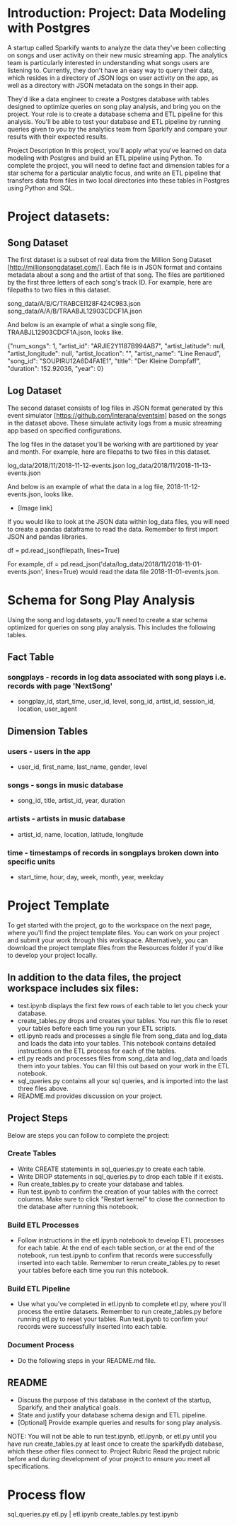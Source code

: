 # Introduction: Project: Data Modeling with Postgres
A startup called Sparkify wants to analyze the data they've been collecting on songs and user activity on their new music streaming app. The analytics team is particularly interested in understanding what songs users are listening to. Currently, they don't have an easy way to query their data, which resides in a directory of JSON logs on user activity on the app, as well as a directory with JSON metadata on the songs in their app.

They'd like a data engineer to create a Postgres database with tables designed to optimize queries on song play analysis, and bring you on the project. Your role is to create a database schema and ETL pipeline for this analysis. You'll be able to test your database and ETL pipeline by running queries given to you by the analytics team from Sparkify and compare your results with their expected results.

Project Description
In this project, you'll apply what you've learned on data modeling with Postgres and build an ETL pipeline using Python. To complete the project, you will need to define fact and dimension tables for a star schema for a particular analytic focus, and write an ETL pipeline that transfers data from files in two local directories into these tables in Postgres using Python and SQL.

# Project datasets: 
## Song Dataset
The first dataset is a subset of real data from the Million Song Dataset [http://millionsongdataset.com/]. Each file is in JSON format and contains metadata about a song and the artist of that song. The files are partitioned by the first three letters of each song's track ID. For example, here are filepaths to two files in this dataset.

song_data/A/B/C/TRABCEI128F424C983.json
song_data/A/A/B/TRAABJL12903CDCF1A.json

And below is an example of what a single song file, TRAABJL12903CDCF1A.json, looks like.

{"num_songs": 1, "artist_id": "ARJIE2Y1187B994AB7", "artist_latitude": null, "artist_longitude": null, "artist_location": "", "artist_name": "Line Renaud", "song_id": "SOUPIRU12A6D4FA1E1", "title": "Der Kleine Dompfaff", "duration": 152.92036, "year": 0}

## Log Dataset
The second dataset consists of log files in JSON format generated by this event simulator [https://github.com/Interana/eventsim] based on the songs in the dataset above. These simulate activity logs from a music streaming app based on specified configurations.

The log files in the dataset you'll be working with are partitioned by year and month. For example, here are filepaths to two files in this dataset.

log_data/2018/11/2018-11-12-events.json
log_data/2018/11/2018-11-13-events.json

And below is an example of what the data in a log file, 2018-11-12-events.json, looks like.

* [Image link]

If you would like to look at the JSON data within log_data files, you will need to create a pandas dataframe to read the data. Remember to first import JSON and pandas libraries.

df = pd.read_json(filepath, lines=True)

For example, df = pd.read_json('data/log_data/2018/11/2018-11-01-events.json', lines=True) would read the data file 2018-11-01-events.json.

# Schema for Song Play Analysis
  Using the song and log datasets, you'll need to create a star schema optimized for queries on song play analysis. This includes the following tables.

## Fact Table
### songplays - records in log data associated with song plays i.e. records with page 'NextSong'
* songplay_id, start_time, user_id, level, song_id, artist_id, session_id, location, user_agent

## Dimension Tables
### users - users in the app
* user_id, first_name, last_name, gender, level
### songs - songs in music database
* song_id, title, artist_id, year, duration
### artists - artists in music database
* artist_id, name, location, latitude, longitude
### time - timestamps of records in songplays broken down into specific units
* start_time, hour, day, week, month, year, weekday

# Project Template
To get started with the project, go to the workspace on the next page, where you'll find the project template files. You can work on your project and submit your work through this workspace. Alternatively, you can download the project template files from the Resources folder if you'd like to develop your project locally.

## In addition to the data files, the project workspace includes six files:

* test.ipynb displays the first few rows of each table to let you check your database.
* create_tables.py drops and creates your tables. You run this file to reset your tables before each time you run your ETL scripts.
* etl.ipynb reads and processes a single file from song_data and log_data and loads the data into your tables. This notebook contains detailed instructions on the ETL process for each of the tables.
* etl.py reads and processes files from song_data and log_data and loads them into your tables. You can fill this out based on your work in the ETL notebook.
* sql_queries.py contains all your sql queries, and is imported into the last three files above.
* README.md provides discussion on your project.

## Project Steps
Below are steps you can follow to complete the project:

### Create Tables
* Write CREATE statements in sql_queries.py to create each table.
* Write DROP statements in sql_queries.py to drop each table if it exists.
* Run create_tables.py to create your database and tables.
* Run test.ipynb to confirm the creation of your tables with the correct columns. Make sure to click "Restart kernel" to close the connection to the database after running this notebook.

### Build ETL Processes
* Follow instructions in the etl.ipynb notebook to develop ETL processes for each table. At the end of each table section, or at the end of the notebook, run test.ipynb to confirm that records were successfully
  inserted into each table. Remember to rerun create_tables.py to reset your tables before each time you run this notebook.

### Build ETL Pipeline
* Use what you've completed in etl.ipynb to complete etl.py, where you'll process the entire datasets. Remember to run create_tables.py before running etl.py to reset your tables. Run test.ipynb to confirm your  records were successfully inserted into each table.

### Document Process
* Do the following steps in your README.md file.

## README
* Discuss the purpose of this database in the context of the startup, Sparkify, and their analytical goals.
* State and justify your database schema design and ETL pipeline.
* [Optional] Provide example queries and results for song play analysis.

NOTE: You will not be able to run test.ipynb, etl.ipynb, or etl.py until you have run create_tables.py at least once to create the sparkifydb database, which these other files connect to.
Project Rubric 
Read the project rubric before and during development of your project to ensure you meet all specifications.

# Process flow
sql_queries.py
etl.py | etl.ipynb
create_tables.py
test.ipynb